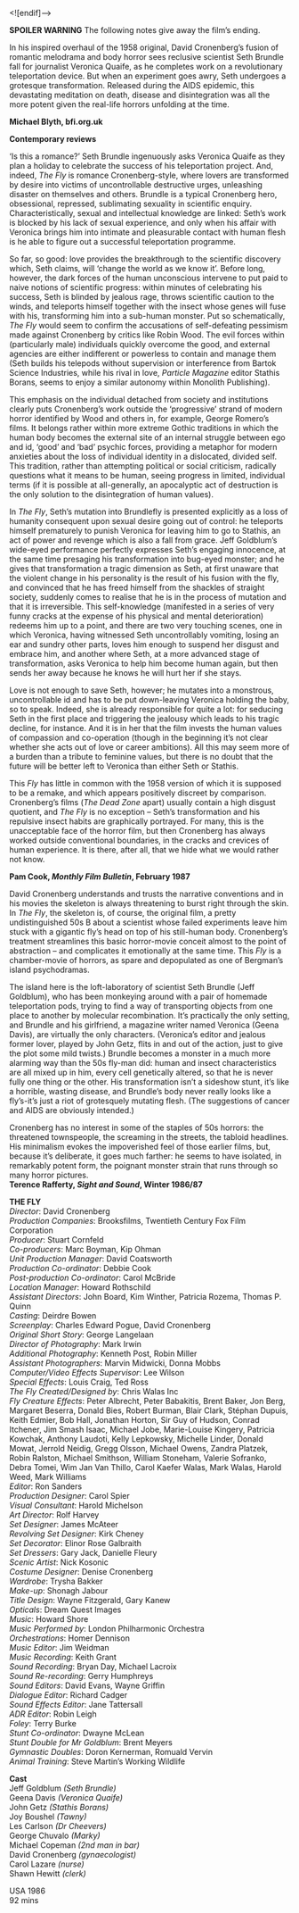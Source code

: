 
<![endif]-->

**SPOILER WARNING** The following notes give away the film’s ending.

In his inspired overhaul of the 1958 original, David Cronenberg’s fusion of romantic melodrama and body horror sees reclusive scientist Seth Brundle fall for journalist Veronica Quaife, as he completes work on a revolutionary teleportation device. But when an experiment goes awry, Seth undergoes a grotesque transformation. Released during the AIDS epidemic, this devastating meditation on death, disease and disintegration was all the more potent given the real-life horrors unfolding at the time.

**Michael Blyth, bfi.org.uk**

**Contemporary reviews**

‘Is this a romance?’ Seth Brundle ingenuously asks Veronica Quaife as they plan a holiday to celebrate the success of his teleportation project. And, indeed, _The Fly_ is romance Cronenberg-style, where lovers are transformed by desire into victims of uncontrollable destructive urges, unleashing disaster on themselves and others. Brundle is a typical Cronenberg hero, obsessional, repressed, sublimating sexuality in scientific enquiry. Characteristically, sexual and intellectual knowledge are linked: Seth’s work is blocked by his lack of sexual experience, and only when his affair with Veronica brings him into intimate and pleasurable contact with human flesh is he able to figure out a successful teleportation programme.

So far, so good: love provides the breakthrough to the scientific discovery which, Seth claims, will ‘change the world as we know it’. Before long, however, the dark forces of the human unconscious intervene to put paid to naive notions of scientific progress: within minutes of celebrating his success, Seth is blinded by jealous rage, throws scientific caution to the winds, and teleports himself together with the insect whose genes will fuse with his, transforming him into a sub-human monster. Put so schematically, _The Fly_ would seem to confirm the accusations of self-defeating pessimism made against Cronenberg by critics like Robin Wood. The evil forces within (particularly male) individuals quickly overcome the good, and external agencies are either indifferent or powerless to contain and manage them (Seth builds his telepods without supervision or interference from Bartok Science Industries, while his rival in love, _Particle Magazine_ editor Stathis Borans, seems to enjoy a similar autonomy within Monolith Publishing).

This emphasis on the individual detached from society and institutions clearly puts Cronenberg’s work outside the ‘progressive’ strand of modern horror identified by Wood and others in, for example, George Romero’s films. It belongs rather within more extreme Gothic traditions in which the human body becomes the external site of an internal struggle between ego and id, ‘good’ and ‘bad’ psychic forces, providing a metaphor for modern anxieties about the loss of individual identity in a dislocated, divided self. This tradition, rather than attempting political or social criticism, radically questions what it means to be human, seeing progress in limited, individual terms (if it is possible at all-generally, an apocalyptic act of destruction is the only solution to the disintegration of human values).

In _The Fly_, Seth’s mutation into Brundlefly is presented explicitly as a loss of humanity consequent upon sexual desire going out of control: he teleports himself prematurely to punish Veronica for leaving him to go to Stathis, an act of power and revenge which is also a fall from grace. Jeff Goldblum’s wide-eyed performance perfectly expresses Seth’s engaging innocence, at the same time presaging his transformation into bug-eyed monster; and he gives that transformation a tragic dimension as Seth, at first unaware that the violent change in his personality is the result of his fusion with the fly, and convinced that he has freed himself from the shackles of straight society, suddenly comes to realise that he is in the process of mutation and that it is irreversible. This self-knowledge (manifested in a series of very funny cracks at the expense of his physical and mental deterioration) redeems him up to a point, and there are two very touching scenes, one in which Veronica, having witnessed Seth uncontrollably vomiting, losing an ear and sundry other parts, loves him enough to suspend her disgust and embrace him, and another where Seth, at a more advanced stage of transformation, asks Veronica to help him become human again, but then sends her away because he knows he will hurt her if she stays.

Love is not enough to save Seth, however; he mutates into a monstrous, uncontrollable id and has to be put down-leaving Veronica holding the baby, so to speak. Indeed, she is already responsible for quite a lot: for seducing Seth in the first place and triggering the jealousy which leads to his tragic decline, for instance. And it is in her that the film invests the human values of compassion and co-operation (though in the beginning it’s not clear whether she acts out of love or career ambitions). All this may seem more of a burden than a tribute to feminine values, but there is no doubt that the future will be better left to Veronica than either Seth or Stathis.

This _Fly_ has little in common with the 1958 version of which it is supposed to be a remake, and which appears positively discreet by comparison. Cronenberg’s films (_The Dead Zone_ apart) usually contain a high disgust quotient, and _The Fly_ is no exception – Seth’s transformation and his repulsive insect habits are graphically portrayed. For many, this is the unacceptable face of the horror film, but then Cronenberg has always worked outside conventional boundaries, in the cracks and crevices of human experience. It is there, after all, that we hide what we would rather not know.

**Pam Cook, _Monthly Film Bulletin_, February 1987**

David Cronenberg understands and trusts the narrative conventions and in his movies the skeleton is always threatening to burst right through the skin. In _The Fly_, the skeleton is, of course, the original film, a pretty undistinguished 50s B about a scientist whose failed experiments leave him stuck with a gigantic fly’s head on top of his still-human body. Cronenberg’s treatment streamlines this basic horror-movie conceit almost to the point of abstraction – and complicates it emotionally at the same time. This _Fly_ is a chamber-movie of horrors, as spare and depopulated as one of Bergman’s island psychodramas.

The island here is the loft-laboratory of scientist Seth Brundle (Jeff Goldblum), who has been monkeying around with a pair of homemade teleportation pods, trying to find a way of transporting objects from one place to another by molecular recombination. It’s practically the only setting, and Brundle and his girlfriend, a magazine writer named Veronica (Geena Davis), are virtually the only characters. (Veronica’s editor and jealous former lover, played by John Getz, flits in and out of the action, just to give the plot some mild twists.) Brundle becomes a monster in a much more alarming way than the 50s fly-man did: human and insect characteristics are all mixed up in him, every cell genetically altered, so that he is never fully one thing or the other. His transformation isn’t a sideshow stunt, it’s like a horrible, wasting disease, and Brundle’s body never really looks like a fly’s-it’s just a riot of grotesquely mutating flesh. (The suggestions of cancer and AIDS are obviously intended.)

Cronenberg has no interest in some of the staples of 50s horrors: the threatened townspeople, the screaming in the streets, the tabloid headlines. His minimalism evokes the impoverished feel of those earlier films, but, because it’s deliberate, it goes much farther: he seems to have isolated, in remarkably potent form, the poignant monster strain that runs through so many horror pictures.  
**Terence Rafferty, _Sight and Sound_, Winter 1986/87**  

**THE FLY**  
_Director_: David Cronenberg  
_Production Companies_: Brooksfilms, Twentieth Century Fox Film Corporation  
_Producer_: Stuart Cornfeld  
_Co-producers_: Marc Boyman, Kip Ohman  
_Unit Production Manager_: David Coatsworth  
_Production Co-ordinator_: Debbie Cook  
_Post-production Co-ordinator_: Carol McBride  
_Location Manager_: Howard Rothschild  
_Assistant Directors_: John Board, Kim Winther, Patricia Rozema, Thomas P. Quinn  
_Casting_: Deirdre Bowen  
_Screenplay_: Charles Edward Pogue, David Cronenberg  
_Original Short Story_: George Langelaan  
_Director of Photography_: Mark Irwin  
_Additional Photography_: Kenneth Post, Robin Miller  
_Assistant Photographers_: Marvin Midwicki, Donna Mobbs  
_Computer/Video Effects Supervisor_: Lee Wilson  
_Special Effects_: Louis Craig, Ted Ross  
_The Fly Created/Designed by_: Chris Walas Inc      
_Fly Creature Effects_: Peter Albrecht, Peter Babakitis, Brent Baker, Jon Berg, Margaret Beserra, Donald Bies, Robert Burman, Blair Clark, Stéphan Dupuis, Keith Edmier, Bob Hall, Jonathan Horton, Sir Guy of Hudson, Conrad Itchener, Jim Smash Isaac, Michael Jobe, Marie-Louise Kingery, Patricia Kowchak, Anthony Laudoti, Kelly Lepkowsky, Michelle Linder, Donald Mowat, Jerrold Neidig, Gregg Olsson, Michael Owens, Zandra Platzek, Robin Ralston, Michael Smithson, William Stoneham, Valerie Sofranko, Debra Tomei, Wim Jan Van Thillo, Carol Kaefer Walas, Mark Walas, Harold Weed, Mark Williams  
_Editor_: Ron Sanders  
_Production Designer_: Carol Spier  
_Visual Consultant_: Harold Michelson  
_Art Director_: Rolf Harvey  
_Set Designer_: James McAteer  
_Revolving Set Designer_: Kirk Cheney  
_Set Decorator_: Elinor Rose Galbraith  
_Set Dressers_: Gary Jack, Danielle Fleury  
_Scenic Artist_: Nick Kosonic  
_Costume Designer_: Denise Cronenberg  
_Wardrobe_: Trysha Bakker  
_Make-up_: Shonagh Jabour  
_Title Design_: Wayne Fitzgerald, Gary Kanew  
_Opticals_: Dream Quest Images  
_Music_: Howard Shore  
_Music Performed by_: London Philharmonic Orchestra  
_Orchestrations_: Homer Dennison  
_Music Editor_: Jim Weidman  
_Music Recording_: Keith Grant  
_Sound Recording_: Bryan Day, Michael Lacroix  
_Sound Re-recording_: Gerry Humphreys  
_Sound Editors_: David Evans, Wayne Griffin  
_Dialogue Editor_: Richard Cadger  
_Sound Effects Editor_: Jane Tattersall  
_ADR Editor_: Robin Leigh  
_Foley_: Terry Burke  
_Stunt Co-ordinator_: Dwayne McLean  
_Stunt Double for Mr Goldblum_: Brent Meyers  
_Gymnastic Doubles_: Doron Kernerman, Romuald Vervin  
_Animal Training_: Steve Martin’s Working Wildlife  

**Cast**  
Jeff Goldblum _(Seth Brundle)_  
Geena Davis _(Veronica Quaife)_  
John Getz _(Stathis Borans)_  
Joy Boushel _(Tawny)_  
Les Carlson _(Dr Cheevers)_  
George Chuvalo _(Marky)_  
Michael Copeman _(2nd man in bar)_  
David Cronenberg _(gynaecologist)_  
Carol Lazare _(nurse)_  
Shawn Hewitt _(clerk)_  

USA 1986  
92 mins  
<!--stackedit_data:
eyJoaXN0b3J5IjpbLTQxOTk1NTQxOV19
-->